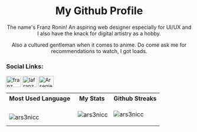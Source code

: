 <h1 align="center">My Github Profile</h1>
<p align="center"> The name's Franz Ronin! An aspiring web designer especially for UI/UX and I also have the knack for digital artistry as a hobby.<p>
<p align="center"> Also a cultured gentleman when it comes to anime. Do come ask me for recommendations to watch, I got loads.</p>


<h3 align="left">Social Links:</h3>
<p align="left">
<a href="https://www.linkedin.com/in/franz-ronin-manrique-4b7612242/" target=”_blank”><img align="center" src="https://raw.githubusercontent.com/rahuldkjain/github-profile-readme-generator/master/src/images/icons/Social/linked-in-alt.svg" alt="franz manrique" height="30" width="40" /></a>
<a href="https://www.instagram.com/lafranzz/?hl=en" target="blank"><img align="center" src="https://raw.githubusercontent.com/rahuldkjain/github-profile-readme-generator/master/src/images/icons/Social/instagram.svg" alt="lafranzz" height="30" width="40" /></a>
<a href="https://discord.gg/Arsenie#6541" target="blank"><img align="center" src="https://raw.githubusercontent.com/rahuldkjain/github-profile-readme-generator/master/src/images/icons/Social/discord.svg" alt="Arsenie#6541" height="30" width="40" /></a>

<br/>
    
<table style="align-items: center;">
    <tr>
        <th>Most Used Language</th>
        <th>My Stats</th>
        <th>Github Streaks</th>
    </tr>
    <tr>
        <td><p><img align="left" src="https://github-readme-stats.vercel.app/api/top-langs?username=ars3nicc&show_icons=true&locale=en&layout=compact" alt="ars3nicc" /></p>
        </td>
        <td><p>&nbsp;<img align="center" src="https://github-readme-stats.vercel.app/api?username=ars3nicc&show_icons=true&locale=en" alt="ars3nicc" /></p>
        </td>
        <td><p><img align="center" src="https://github-readme-streak-stats.herokuapp.com/?user=ars3nicc&" alt="ars3nicc" /></p></td>
    </tr>
    
</table>

